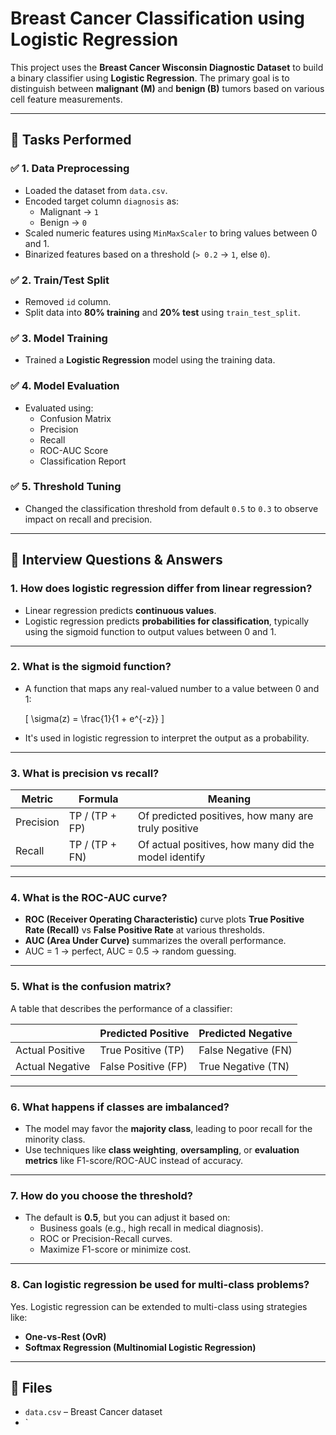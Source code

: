 # Breast Cancer Classification using Logistic Regression

This project uses the **Breast Cancer Wisconsin Diagnostic Dataset** to build a binary classifier using **Logistic Regression**. The primary goal is to distinguish between **malignant (M)** and **benign (B)** tumors based on various cell feature measurements.

---

## 📌 Tasks Performed

### ✅ 1. Data Preprocessing
- Loaded the dataset from `data.csv`.
- Encoded target column `diagnosis` as:
  - Malignant → `1`
  - Benign → `0`
- Scaled numeric features using `MinMaxScaler` to bring values between 0 and 1.
- Binarized features based on a threshold (`> 0.2` → `1`, else `0`).

### ✅ 2. Train/Test Split
- Removed `id` column.
- Split data into **80% training** and **20% test** using `train_test_split`.

### ✅ 3. Model Training
- Trained a **Logistic Regression** model using the training data.

### ✅ 4. Model Evaluation
- Evaluated using:
  - Confusion Matrix
  - Precision
  - Recall
  - ROC-AUC Score
  - Classification Report

### ✅ 5. Threshold Tuning
- Changed the classification threshold from default `0.5` to `0.3` to observe impact on recall and precision.

---

## 🧠 Interview Questions & Answers

### 1. **How does logistic regression differ from linear regression?**
- Linear regression predicts **continuous values**.
- Logistic regression predicts **probabilities for classification**, typically using the sigmoid function to output values between 0 and 1.

---

### 2. **What is the sigmoid function?**
- A function that maps any real-valued number to a value between 0 and 1:
  
  \[
  \sigma(z) = \frac{1}{1 + e^{-z}}
  \]

- It's used in logistic regression to interpret the output as a probability.

---

### 3. **What is precision vs recall?**
| Metric    | Formula                   | Meaning                                                  |
|-----------|---------------------------|-----------------------------------------------------------|
| Precision | TP / (TP + FP)            | Of predicted positives, how many are truly positive       |
| Recall    | TP / (TP + FN)            | Of actual positives, how many did the model identify      |

---

### 4. **What is the ROC-AUC curve?**
- **ROC (Receiver Operating Characteristic)** curve plots **True Positive Rate (Recall)** vs **False Positive Rate** at various thresholds.
- **AUC (Area Under Curve)** summarizes the overall performance.
- AUC = 1 → perfect, AUC = 0.5 → random guessing.

---

### 5. **What is the confusion matrix?**
A table that describes the performance of a classifier:

|               | Predicted Positive | Predicted Negative |
|---------------|--------------------|--------------------|
| Actual Positive | True Positive (TP) | False Negative (FN) |
| Actual Negative | False Positive (FP)| True Negative (TN) |

---

### 6. **What happens if classes are imbalanced?**
- The model may favor the **majority class**, leading to poor recall for the minority class.
- Use techniques like **class weighting**, **oversampling**, or **evaluation metrics** like F1-score/ROC-AUC instead of accuracy.

---

### 7. **How do you choose the threshold?**
- The default is **0.5**, but you can adjust it based on:
  - Business goals (e.g., high recall in medical diagnosis).
  - ROC or Precision-Recall curves.
  - Maximize F1-score or minimize cost.

---

### 8. **Can logistic regression be used for multi-class problems?**
Yes. Logistic regression can be extended to multi-class using strategies like:
- **One-vs-Rest (OvR)**
- **Softmax Regression (Multinomial Logistic Regression)**

---

## 📁 Files

- `data.csv` – Breast Cancer dataset
- `
